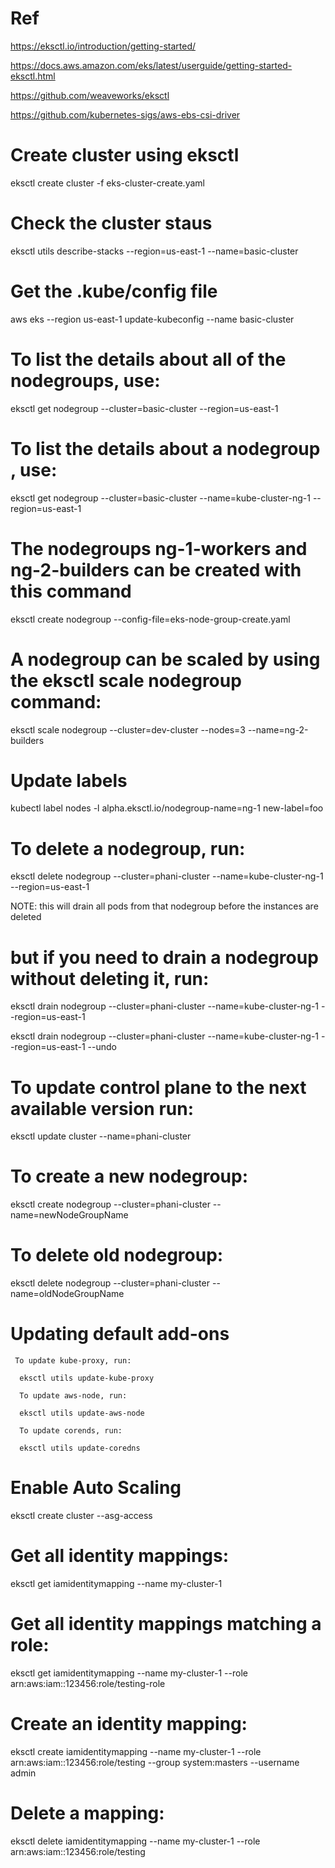 # Ref 
https://eksctl.io/introduction/getting-started/

https://docs.aws.amazon.com/eks/latest/userguide/getting-started-eksctl.html

https://github.com/weaveworks/eksctl

https://github.com/kubernetes-sigs/aws-ebs-csi-driver

# Create cluster using eksctl

eksctl create cluster -f eks-cluster-create.yaml

# Check the cluster staus

eksctl utils describe-stacks --region=us-east-1 --name=basic-cluster

# Get the .kube/config file

aws eks --region us-east-1 update-kubeconfig --name basic-cluster


# To list the details about  all of the nodegroups, use:

eksctl get nodegroup --cluster=basic-cluster --region=us-east-1

# To list the details about a nodegroup , use:

eksctl get nodegroup --cluster=basic-cluster --name=kube-cluster-ng-1 --region=us-east-1

# The nodegroups ng-1-workers and ng-2-builders can be created with this command

eksctl create nodegroup --config-file=eks-node-group-create.yaml

# A nodegroup can be scaled by using the eksctl scale nodegroup command:

eksctl scale nodegroup --cluster=dev-cluster --nodes=3 --name=ng-2-builders

# Update labels

kubectl label nodes -l alpha.eksctl.io/nodegroup-name=ng-1 new-label=foo

# To delete a nodegroup, run:

eksctl delete nodegroup --cluster=phani-cluster --name=kube-cluster-ng-1 --region=us-east-1
  
NOTE: this will drain all pods from that nodegroup before the instances are deleted

 # but if you need to drain a nodegroup without deleting it, run:
 
eksctl drain nodegroup --cluster=phani-cluster --name=kube-cluster-ng-1 --region=us-east-1
  
  eksctl drain nodegroup --cluster=phani-cluster --name=kube-cluster-ng-1 --region=us-east-1 --undo
  
 # To update control plane to the next available version run:
 
 eksctl update cluster --name=phani-cluster
  
  # To create a new nodegroup:
  
  eksctl create nodegroup --cluster=phani-cluster --name=newNodeGroupName
  
  # To delete old nodegroup:
  
  eksctl delete nodegroup --cluster=phani-cluster --name=oldNodeGroupName
  
  # Updating default add-ons
  
     To update kube-proxy, run:
      
      eksctl utils update-kube-proxy
      
      To update aws-node, run:
      
      eksctl utils update-aws-node
      
      To update corends, run:
      
      eksctl utils update-coredns
      
  # Enable Auto Scaling
  
  eksctl create cluster --asg-access
  
  # Get all identity mappings:
  
  eksctl get iamidentitymapping --name my-cluster-1
  
  # Get all identity mappings matching a role:
  
  eksctl get iamidentitymapping --name my-cluster-1 --role arn:aws:iam::123456:role/testing-role
  
  # Create an identity mapping:
  
   eksctl create iamidentitymapping --name  my-cluster-1 --role arn:aws:iam::123456:role/testing --group system:masters --username admin
  
  # Delete a mapping:
  
  eksctl delete iamidentitymapping --name  my-cluster-1 --role arn:aws:iam::123456:role/testing
